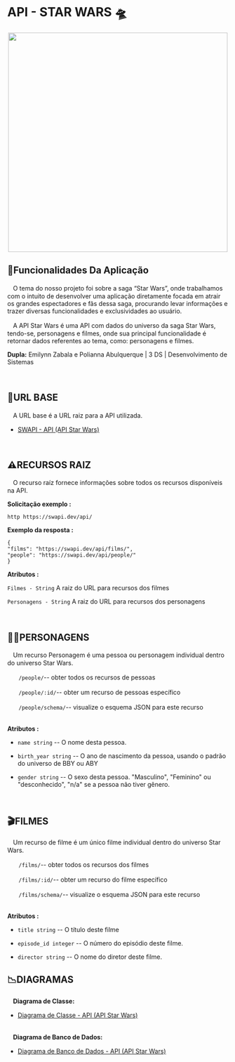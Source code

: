 <div> 
  <h1> API - STAR WARS 🛸</h1>
</div>



<div align="center">
  <img src = "https://rollingstone.uol.com.br/media/_versions/poster_classico_de_star_wars__uma_nova_esperanca_-_reproducao__lucasfilm_widelg.jpg" width="500px">
</div>

## 📰Funcionalidades Da Aplicação 
<div> 
<p>
ㅤO tema do nosso projeto foi sobre a saga “Star Wars”, onde trabalhamos com o
intuito de desenvolver uma aplicação diretamente focada em atrair os grandes espectadores
e fãs dessa saga, procurando levar informações e trazer diversas funcionalidades e
exclusividades ao usuário.
  
ㅤA API Star Wars é uma API com dados do universo da saga Star Wars, tendo-se,
personagens e filmes, onde sua principal funcionalidade é retornar dados referentes ao
tema, como: personagens e filmes.
</p>

<b>Dupla:</b> Emilynn Zabala e Polianna Abulquerque | 3 DS | Desenvolvimento de Sistemas 

</div>
<br>

## 🔗URL BASE
<div> 
<p>
ㅤA URL base é a URL raiz para a API utilizada.
</p>

- [SWAPI - API (API Star Wars)](https://swapi.dev/documentation#planets)

<br>


## ⚠️RECURSOS RAIZ
<div> 
<p>
ㅤO recurso raíz fornece informações sobre todos os recursos disponíveis na API.
</p>

<b>Solicitação exemplo :</b>

``` http https://swapi.dev/api/ ```

<b>Exemplo da resposta :</b>

```
{
"films": "https://swapi.dev/api/films/",
"people": "https://swapi.dev/api/people/"
}
```

<b> Atributos :</b>

```Filmes - String``` A raiz do URL para recursos dos filmes

```Personagens - String``` A raiz do URL para recursos dos personagens

<br>


## 🧝‍♀️PERSONAGENS 
<p>
ㅤUm recurso Personagem é uma pessoa ou personagem individual dentro do
universo Star Wars.
</p>

ㅤㅤ```/people/```-- obter todos os recursos de pessoas

ㅤㅤ```/people/:id/```-- obter um recurso de pessoas específico

ㅤㅤ```/people/schema/```-- visualize o esquema JSON para este recurso

<br>
<b> Atributos :</b>

- ```name string``` -- O nome desta pessoa.

- ```birth_year string``` -- O ano de nascimento da pessoa, usando o padrão do universo de
BBY ou ABY

- ```gender string``` -- O sexo desta pessoa. "Masculino", "Feminino" ou "desconhecido",
"n/a" se a pessoa não tiver gênero.

<br>


## 🎬FILMES
<p>
ㅤUm recurso de filme é um único filme individual dentro do
universo Star Wars.
</p>

ㅤㅤ```/films/```-- obter todos os recursos dos filmes

ㅤㅤ```/films/:id/```-- obter um recurso do filme específico

ㅤㅤ```/films/schema/```-- visualize o esquema JSON para este recurso

<br>
<b> Atributos :</b>

- ```title string``` -- O título deste filme

- ```episode_id integer``` -- O número do episódio deste filme.

- ```director string``` -- O nome do diretor deste filme.


## 📉DIAGRAMAS 
<div> 
<b>
ㅤDiagrama de Classe: 
</b>

- [Diagrama de Classe - API (API Star Wars)](https://drive.google.com/file/d/1NH7aOl1VVXhuM86ZP43Q-jg5WE17mRK-/view?usp=drivesdk)

<br>

<b>
ㅤDiagrama de Banco de Dados: 
</b>

- [Diagrama de Banco de Dados - API (API Star Wars)](https://drive.google.com/file/d/1njkJ6Tg6g_QHogsTK1Ns24xeWfBt_mYR/view?usp=drivesdk)



